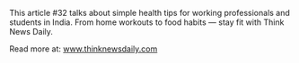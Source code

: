 This article #32 talks about simple health tips for working professionals and students in India. From home workouts to food habits — stay fit with Think News Daily.

Read more at: www.thinknewsdaily.com